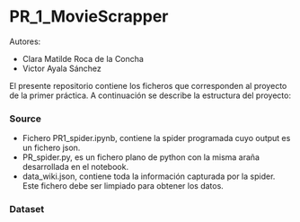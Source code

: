 # PR_1_MovieScrapper

Autores:
- Clara Matilde Roca de la Concha
- Victor Ayala Sánchez

El presente repositorio contiene los ficheros que corresponden al proyecto de la primer práctica. 
A continuación se describe la estructura del proyecto:

### Source
- Fichero PR1_spider.ipynb, contiene la spider programada cuyo output es un fichero json. 
- PR_spider.py, es un fichero plano de python con la misma araña desarrollada en el notebook.
- data_wiki.json, contiene toda la información capturada por la spider. Este fichero debe ser limpiado para obtener los datos. 

### Dataset


